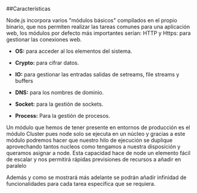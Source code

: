 ##Características 


Node.js incorpora varios "módulos básicos" compilados en el propio binario, que nos permiten realizar las tareas comunes para una aplicación web, los módulos por defecto  más importantes serían:
HTTP y Https: para gestionar las conexiones web.

* **OS:** para acceder al los elementos del sistema.

* **Crypto:** para cifrar datos.

* **IO:** para gestionar las entradas salidas de setreams, file streams y buffers

* **DNS:** para los nombres de dominio.

* **Socket:** para la gestión de sockets.

* **Process:** Para la gestión de procesos.


Un módulo que hemos de tener presente en entornos de producción es el módulo Cluster pues node solo se ejecuta en un núcleo y gracias a este módulo podremos hacer que nuestro hilo de ejecución se duplique aprovechando tantos nucleos como tengamos a nuestra disposición y queramos asignar a node. Esta capacidad hace de node un elemento fácil de escalar y nos permitirá rápidas previsiones de recursos a añadir en paralelo

Además y como se mostrará más adelante se podrán añadir infinidad de funcionalidades para cada tarea especifica que se requiera.
